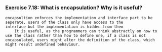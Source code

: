 ### Exercise 7.18: What is encapsulation? Why is it useful?

    encapsultion enforces the implementation and interface part to be seperate, users of the class only have access to the 
    interface but the implementation is hidden from them
        It is useful, as the programmers can think abstractly on how to use the class rather than how to define one, if a class is not encapsulated, users might alter the definition of the class, which might result undefined behaviour.
